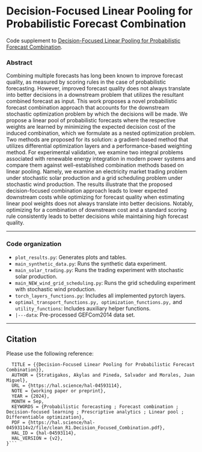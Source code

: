 # Decision-Focused Linear Pooling for Probabilistic Forecast Combination


Code supplement to [Decision-Focused Linear Pooling for Probabilistic
Forecast Combination](https://hal.science/hal-04593114).

### Abstract

Combining multiple forecasts has long been known to improve forecast quality, as measured by scoring rules in the case of probabilistic forecasting.
However, improved forecast quality does not always translate into better decisions in a downstream problem that utilizes the resultant combined forecast as input.
This work proposes a novel probabilistic forecast combination approach that accounts for the downstream stochastic optimization problem by which the decisions will be made.
We propose a linear pool of probabilistic forecasts where the respective weights are learned by minimizing the expected decision cost of the induced combination,
which we formulate as a nested optimization problem.
Two methods are proposed for its solution:
a gradient-based method that utilizes differential optimization layers and a performance-based weighting method.
For experimental validation, we examine two integral problems associated with renewable energy integration in modern power systems and compare them against well-established combination methods based on linear pooling.
Namely, we examine an electricity market trading problem under stochastic solar production
and a grid scheduling problem under stochastic wind production.
The results illustrate that the proposed decision-focused combination approach leads to lower expected downstream costs while optimizing for forecast quality when estimating linear pool weights does not always translate into better decisions.
Notably, optimizing for a combination of downstream cost and a standard scoring rule consistently leads to better decisions while maintaining high forecast quality.

---

### Code organization

- ```plot_results.py```: Generates plots and tables.
- ```main_synthetic_data.py```: Runs the synthetic data experiment.
- ```main_solar_trading.py```: Runs the trading experiment with stochastic solar production.
- ```main_NEW_wind_grid_scheduling.py```: Runs the grid scheduling experiment with stochastic wind production.
- ```torch_layers_functions.py```: Includes all implemented pytorch layers.
- ```optimal_transport_functions.py, optimization_functions.py,``` and ```utility_functions```: Includes auxiliary helper functions.
- ```|---data```: Pre-processed GEFCom2014 data set.
---

## Citation
Please use the following reference:


```@unpublished{stratigakos:hal-04593114,
  TITLE = {{Decision-Focused Linear Pooling for Probabilistic Forecast Combination}},
  AUTHOR = {Stratigakos, Akylas and Pineda, Salvador and Morales, Juan Miguel},
  URL = {https://hal.science/hal-04593114},
  NOTE = {working paper or preprint},
  YEAR = {2024},
  MONTH = Sep,
  KEYWORDS = {Probabilistic forecasting ; Forecast combination ; Decision-focused learning ; Prescriptive analytics ; Linear pool ; Differentiable optimization},
  PDF = {https://hal.science/hal-04593114v2/file/clean_R1.Decision_Focused_Combination.pdf},
  HAL_ID = {hal-04593114},
  HAL_VERSION = {v2},
}```
